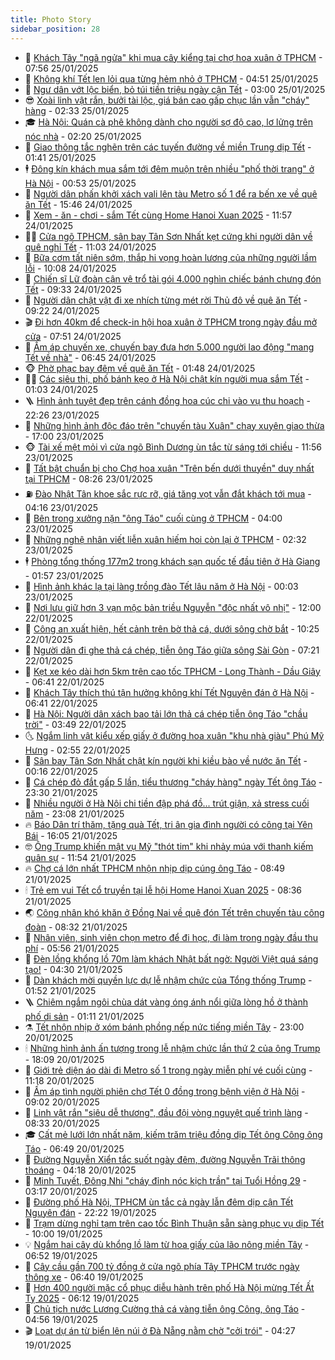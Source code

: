 ```yaml
---
title: Photo Story
sidebar_position: 28
---
```


<!-- dantri-photo-story:START -->
- 💪 [Khách Tây &quot;ngã ngửa&quot; khi mua cây kiểng tại chợ hoa xuân ở TPHCM](https://dantri.com.vn/tet-2025/khach-tay-nga-ngua-khi-mua-cay-kieng-tai-cho-hoa-xuan-o-tphcm-20250125145607438.htm) - 07:56 25/01/2025
- 🧰 [Không khí Tết len lỏi qua từng hẻm nhỏ ở TPHCM](https://dantri.com.vn/tet-2025/khong-khi-tet-len-loi-qua-tung-hem-nho-o-tphcm-20250123195129563.htm) - 04:51 25/01/2025
- 🧰 [Ngư dân vớt lộc biển, bỏ túi tiền triệu ngày cận Tết](https://dantri.com.vn/lao-dong-viec-lam/ngu-dan-vot-loc-bien-bo-tui-tien-trieu-ngay-can-tet-20250124181058475.htm) - 03:00 25/01/2025
- 😎 [Xoài linh vật rắn, bưởi tài lộc, giá bán cao gấp chục lần vẫn &quot;cháy&quot; hàng](https://dantri.com.vn/tet-2025/xoai-linh-vat-ran-buoi-tai-loc-gia-ban-cao-gap-chuc-lan-van-chay-hang-20250123205234678.htm) - 02:33 25/01/2025
- 🎓 [Hà Nội: Quán cà phê không dành cho người sợ độ cao, lơ lửng trên nóc nhà](https://dantri.com.vn/du-lich/ha-noi-quan-ca-phe-khong-danh-cho-nguoi-so-do-cao-lo-lung-tren-noc-nha-20250125010710283.htm) - 02:20 25/01/2025
- 🙉 [Giao thông tắc nghẽn trên các tuyến đường về miền Trung dịp Tết](https://dantri.com.vn/xa-hoi/giao-thong-tac-nghen-tren-cac-tuyen-duong-ve-mien-trung-dip-tet-20250125012141338.htm) - 01:41 25/01/2025
- 🕴 [Đông kín khách mua sắm tới đêm muộn trên nhiều &quot;phố thời trang&quot; ở Hà Nội](https://dantri.com.vn/xa-hoi/dong-kin-khach-mua-sam-toi-dem-muon-tren-nhieu-pho-thoi-trang-o-ha-noi-20250124091825537.htm) - 00:53 25/01/2025
- 🚀 [Người dân phấn khởi xách vali lên tàu Metro số 1 để ra bến xe về quê ăn Tết](https://dantri.com.vn/tet-2025/nguoi-dan-phan-khoi-xach-vali-len-tau-metro-so-1-de-ra-ben-xe-ve-que-an-tet-20250124200258248.htm) - 15:46 24/01/2025
- 🧰 [Xem - ăn - chơi - sắm Tết cùng Home Hanoi Xuan 2025](https://dantri.com.vn/xa-hoi/xem-an-choi-sam-tet-cung-home-hanoi-xuan-2025-20250124183905218.htm) - 11:57 24/01/2025
- 🧑‍💻 [Cửa ngõ TPHCM, sân bay Tân Sơn Nhất kẹt cứng khi người dân về quê nghỉ Tết](https://dantri.com.vn/tet-2025/cua-ngo-tphcm-san-bay-tan-son-nhat-ket-cung-khi-nguoi-dan-ve-que-nghi-tet-20250124180310154.htm) - 11:03 24/01/2025
- 🐎 [Bữa cơm tất niên sớm, thắp hi vọng hoàn lương của những người lầm lỗi](https://dantri.com.vn/an-sinh/bua-com-tat-nien-som-thap-hi-vong-hoan-luong-cua-nhung-nguoi-lam-loi-20250124160643554.htm) - 10:08 24/01/2025
- 💄 [Chiến sĩ Lữ đoàn cận vệ trổ tài gói 4.000 nghìn chiếc bánh chưng đón Tết](https://dantri.com.vn/xa-hoi/chien-si-lu-doan-can-ve-tro-tai-goi-4000-nghin-chiec-banh-chung-don-tet-20250124155349107.htm) - 09:33 24/01/2025
- 🎃 [Người dân chật vật đi xe nhích từng mét rời Thủ đô về quê ăn Tết](https://dantri.com.vn/xa-hoi/nguoi-dan-chat-vat-di-xe-nhich-tung-met-roi-thu-do-ve-que-an-tet-20250124154208906.htm) - 09:22 24/01/2025
- 🎬 [Đi hơn 40km để check-in hội hoa xuân ở TPHCM trong ngày đầu mở cửa](https://dantri.com.vn/tet-2025/di-hon-40km-de-check-in-hoi-hoa-xuan-o-tphcm-trong-ngay-dau-mo-cua-20250124141452007.htm) - 07:51 24/01/2025
- 🧠 [Ấm áp chuyến xe, chuyến bay đưa hơn 5.000 người lao động &quot;mang Tết về nhà&quot;](https://dantri.com.vn/tet-2025/am-ap-chuyen-xe-chuyen-bay-dua-hon-5000-nguoi-lao-dong-mang-tet-ve-nha-20250124091130274.htm) - 06:45 24/01/2025
- 🐵 [Phờ phạc bay đêm về quê ăn Tết](https://dantri.com.vn/xa-hoi/pho-phac-bay-dem-ve-que-an-tet-20250124075546070.htm) - 01:48 24/01/2025
- 👨‍🏫 [Các siêu thị, phố bánh kẹo ở Hà Nội chật kín người mua sắm Tết](https://dantri.com.vn/xa-hoi/cac-sieu-thi-pho-banh-keo-o-ha-noi-chat-kin-nguoi-mua-sam-tet-20250123193110337.htm) - 01:03 24/01/2025
- 🪜 [Hình ảnh tuyệt đẹp trên cánh đồng hoa cúc chi vào vụ thu hoạch](https://dantri.com.vn/xa-hoi/hinh-anh-tuyet-dep-tren-canh-dong-hoa-cuc-chi-vao-vu-thu-hoach-20250123191833690.htm) - 22:26 23/01/2025
- 🤡 [Những hình ảnh độc đáo trên &quot;chuyến tàu Xuân&quot; chạy xuyên giao thừa](https://dantri.com.vn/xa-hoi/nhung-hinh-anh-doc-dao-tren-chuyen-tau-xuan-chay-xuyen-giao-thua-20250123174100024.htm) - 17:00 23/01/2025
- 🐵 [Tài xế mệt mỏi vì cửa ngõ Bình Dương ùn tắc từ sáng tới chiều](https://dantri.com.vn/xa-hoi/tai-xe-met-moi-vi-cua-ngo-binh-duong-un-tac-tu-sang-toi-chieu-20250123160818340.htm) - 11:56 23/01/2025
- 🌈 [Tất bật chuẩn bị cho Chợ hoa xuân &quot;Trên bến dưới thuyền&quot; duy nhất tại TPHCM](https://dantri.com.vn/tet-2025/tat-bat-chuan-bi-cho-cho-hoa-xuan-tren-ben-duoi-thuyen-duy-nhat-tai-tphcm-20250122101645155.htm) - 08:26 23/01/2025
- ⛽️ [Đào Nhật Tân khoe sắc rực rỡ, giá tăng vọt vẫn đắt khách tới mua](https://dantri.com.vn/xa-hoi/dao-nhat-tan-khoe-sac-ruc-ro-gia-tang-vot-van-dat-khach-toi-mua-20250123101005587.htm) - 04:16 23/01/2025
- 🔭 [Bên trong xưởng nặn &quot;ông Táo&quot; cuối cùng ở TPHCM](https://dantri.com.vn/tet-2025/ben-trong-xuong-nan-ong-tao-cuoi-cung-o-tphcm-20250119175729729.htm) - 04:00 23/01/2025
- 🧰 [Những nghệ nhân viết liễn xuân hiếm hoi còn lại ở TPHCM](https://dantri.com.vn/tet-2025/nhung-nghe-nhan-viet-lien-xuan-hiem-hoi-con-lai-o-tphcm-20250122131150324.htm) - 02:32 23/01/2025
- 🕴 [Phòng tổng thống 177m2 trong khách sạn quốc tế đầu tiên ở Hà Giang](https://dantri.com.vn/du-lich/phong-tong-thong-177m2-trong-khach-san-quoc-te-dau-tien-o-ha-giang-20250117114142142.htm) - 01:57 23/01/2025
- 🦆 [Hình ảnh khác lạ tại làng trồng đào Tết lâu năm ở Hà Nội](https://dantri.com.vn/xa-hoi/hinh-anh-khac-la-tai-lang-trong-dao-tet-lau-nam-o-ha-noi-20250121214656140.htm) - 00:03 23/01/2025
- 🦣 [Nơi lưu giữ hơn 3 vạn mộc bản triều Nguyễn &quot;độc nhất vô nhị&quot;](https://dantri.com.vn/xa-hoi/noi-luu-giu-hon-3-van-moc-ban-trieu-nguyen-doc-nhat-vo-nhi-20250122084301475.htm) - 12:00 22/01/2025
- 📝 [Công an xuất hiện, hết cảnh trên bờ thả cá, dưới sông chờ bắt](https://dantri.com.vn/xa-hoi/cong-an-xuat-hien-het-canh-tren-bo-tha-ca-duoi-song-cho-bat-20250122140122088.htm) - 10:25 22/01/2025
- 🗽 [Người dân  đi ghe thả cá chép, tiễn ông Táo giữa sông Sài Gòn](https://dantri.com.vn/tet-2025/nguoi-dan-di-ghe-tha-ca-chep-tien-ong-tao-giua-song-sai-gon-20250122133216790.htm) - 07:21 22/01/2025
- 🦅 [Kẹt xe kéo dài hơn 5km trên cao tốc TPHCM - Long Thành - Dầu Giây](https://dantri.com.vn/xa-hoi/ket-xe-keo-dai-hon-5km-tren-cao-toc-tphcm-long-thanh-dau-giay-20250122125907714.htm) - 06:41 22/01/2025
- 🤠 [Khách Tây thích thú tận hưởng không khí Tết Nguyên đán ở Hà Nội](https://dantri.com.vn/du-lich/khach-tay-thich-thu-tan-huong-khong-khi-tet-nguyen-dan-o-ha-noi-20250122131022414.htm) - 06:41 22/01/2025
- 🥸 [Hà Nội: Người dân xách bao tải lớn thả cá chép tiễn ông Táo &quot;chầu trời&quot;](https://dantri.com.vn/xa-hoi/ha-noi-nguoi-dan-xach-bao-tai-lon-tha-ca-chep-tien-ong-tao-chau-troi-20250122102507907.htm) - 03:49 22/01/2025
- 🌜 [Ngắm linh vật kiểu xếp giấy ở đường hoa xuân &quot;khu nhà giàu&quot; Phú Mỹ Hưng](https://dantri.com.vn/tet-2025/ngam-linh-vat-kieu-xep-giay-o-duong-hoa-xuan-khu-nha-giau-phu-my-hung-20250122002105603.htm) - 02:55 22/01/2025
- 👺 [Sân bay Tân Sơn Nhất chật kín người khi kiều bào về nước ăn Tết](https://dantri.com.vn/tet-2025/san-bay-tan-son-nhat-chat-kin-nguoi-khi-kieu-bao-ve-nuoc-an-tet-20250122022115987.htm) - 00:16 22/01/2025
- 🌈 [Cá chép đỏ đắt gấp 5 lần, tiểu thương &quot;cháy hàng&quot; ngày Tết ông Táo](https://dantri.com.vn/xa-hoi/ca-chep-do-dat-gap-5-lan-tieu-thuong-chay-hang-ngay-tet-ong-tao-20250122060254354.htm) - 23:30 21/01/2025
- 👹 [Nhiều người ở Hà Nội chi tiền đập phá đồ... trút giận, xả stress cuối năm](https://dantri.com.vn/doi-song/nhieu-nguoi-o-ha-noi-chi-tien-dap-pha-do-trut-gian-xa-stress-cuoi-nam-20250117160923967.htm) - 23:08 21/01/2025
- 🔥 [Báo Dân trí thăm, tặng quà Tết, tri ân gia đình người có công tại Yên Bái](https://dantri.com.vn/tam-long-nhan-ai/bao-dan-tri-tham-tang-qua-tet-tri-an-gia-dinh-nguoi-co-cong-tai-yen-bai-20250121223724266.htm) - 16:05 21/01/2025
- 🤓 [Ông Trump khiến mật vụ Mỹ &quot;thót tim&quot; khi nhảy múa với thanh kiếm quân sự](https://dantri.com.vn/the-gioi/ong-trump-khien-mat-vu-my-thot-tim-khi-nhay-mua-voi-thanh-kiem-quan-su-20250121174550688.htm) - 11:54 21/01/2025
- 🔥 [Chợ cá lớn nhất TPHCM nhộn nhịp dịp cúng ông Táo](https://dantri.com.vn/tet-2025/cho-ca-lon-nhat-tphcm-nhon-nhip-dip-cung-ong-tao-20250121144817084.htm) - 08:49 21/01/2025
- 🕯 [Trẻ em vui Tết cổ truyền tại lễ hội Home Hanoi Xuan 2025](https://dantri.com.vn/xa-hoi/tre-em-vui-tet-co-truyen-tai-le-hoi-home-hanoi-xuan-2025-20250121152313590.htm) - 08:36 21/01/2025
- 🌏 [Công nhân khó khăn ở Đồng Nai về quê đón Tết trên chuyến tàu công đoàn](https://dantri.com.vn/xa-hoi/cong-nhan-kho-khan-o-dong-nai-ve-que-don-tet-tren-chuyen-tau-cong-doan-20250121140509283.htm) - 08:32 21/01/2025
- 🎃 [Nhân viên, sinh viên chọn metro để đi học, đi làm trong ngày đầu thu phí](https://dantri.com.vn/xa-hoi/nhan-vien-sinh-vien-chon-metro-de-di-hoc-di-lam-trong-ngay-dau-thu-phi-20250121123213989.htm) - 05:56 21/01/2025
- 🐎 [Đèn lồng khổng lồ 70m làm khách Nhật bất ngờ: Người Việt quá sáng tạo!](https://dantri.com.vn/du-lich/den-long-khong-lo-70m-lam-khach-nhat-bat-ngo-nguoi-viet-qua-sang-tao-20250119111353250.htm) - 04:30 21/01/2025
- 👺 [Dàn khách mời quyền lực dự lễ nhậm chức của Tổng thống Trump](https://dantri.com.vn/the-gioi/dan-khach-moi-quyen-luc-du-le-nham-chuc-cua-tong-thong-trump-20250121083443247.htm) - 01:52 21/01/2025
- 🪜 [Chiêm ngắm ngôi chùa dát vàng óng ánh nổi giữa lòng hồ ở thành phố di sản](https://dantri.com.vn/xa-hoi/chiem-ngam-ngoi-chua-dat-vang-ong-anh-noi-giua-long-ho-o-thanh-pho-di-san-20250118094914923.htm) - 01:11 21/01/2025
- ⚗️ [Tết nhộn nhịp ở xóm bánh phồng nếp nức tiếng miền Tây](https://dantri.com.vn/lao-dong-viec-lam/tet-nhon-nhip-o-xom-banh-phong-nep-nuc-tieng-mien-tay-20250119150222897.htm) - 23:00 20/01/2025
- 🕯 [Những hình ảnh ấn tượng trong lễ nhậm chức lần thứ 2 của ông Trump](https://dantri.com.vn/the-gioi/nhung-hinh-anh-an-tuong-trong-le-nham-chuc-lan-thu-2-cua-ong-trump-20250121002738946.htm) - 18:09 20/01/2025
- 📝 [Giới trẻ diện áo dài đi Metro số 1 trong ngày miễn phí vé cuối cùng](https://dantri.com.vn/xa-hoi/gioi-tre-dien-ao-dai-di-metro-so-1-trong-ngay-mien-phi-ve-cuoi-cung-20250120173816178.htm) - 11:18 20/01/2025
- 🌊 [Ấm áp tình người phiên chợ Tết 0 đồng trong bệnh viện ở Hà Nội](https://dantri.com.vn/xa-hoi/am-ap-tinh-nguoi-phien-cho-tet-0-dong-trong-benh-vien-o-ha-noi-20250120133658709.htm) - 09:02 20/01/2025
- 🌈 [Linh vật rắn &quot;siêu dễ thương&quot;, đầu đội vòng nguyệt quế trình làng](https://dantri.com.vn/du-lich/linh-vat-ran-sieu-de-thuong-dau-doi-vong-nguyet-que-trinh-lang-20250120143139720.htm) - 08:33 20/01/2025
- 🎓 [Cất mẻ lưới lớn nhất năm, kiếm trăm triệu đồng dịp Tết ông Công ông Táo](https://dantri.com.vn/lao-dong-viec-lam/cat-me-luoi-lon-nhat-nam-kiem-tram-trieu-dong-dip-tet-ong-cong-ong-tao-20250120131606343.htm) - 06:49 20/01/2025
- 💪 [Đường Nguyễn Xiển tắc suốt ngày đêm, đường Nguyễn Trãi thông thoáng](https://dantri.com.vn/xa-hoi/duong-nguyen-xien-tac-suot-ngay-dem-duong-nguyen-trai-thong-thoang-20250120111153172.htm) - 04:18 20/01/2025
- 💃 [Minh Tuyết, Đông Nhi &quot;cháy đỉnh nóc kịch trần&quot; tại Tuổi Hồng 29](https://dantri.com.vn/giai-tri/minh-tuyet-dong-nhi-chay-dinh-noc-kich-tran-tai-tuoi-hong-29-20250119200341644.htm) - 03:17 20/01/2025
- 🧰 [Đường phố Hà Nội, TPHCM ùn tắc cả ngày lẫn đêm dịp cận Tết Nguyên đán](https://dantri.com.vn/xa-hoi/duong-pho-ha-noi-tphcm-un-tac-ca-ngay-lan-dem-dip-can-tet-nguyen-dan-20250119204109520.htm) - 22:22 19/01/2025
- 🤠 [Trạm dừng nghỉ tạm trên cao tốc Bình Thuận sẵn sàng phục vụ dịp Tết](https://dantri.com.vn/xa-hoi/tram-dung-nghi-tam-tren-cao-toc-binh-thuan-san-sang-phuc-vu-dip-tet-20250118105350386.htm) - 10:00 19/01/2025
- 💡 [Ngắm hai cây dù khổng lồ làm từ hoa giấy của lão nông miền Tây](https://dantri.com.vn/tet-2025/ngam-hai-cay-du-khong-lo-lam-tu-hoa-giay-cua-lao-nong-mien-tay-20250117102904030.htm) - 06:52 19/01/2025
- 🌝 [Cây cầu gần 700 tỷ đồng ở cửa ngõ phía Tây TPHCM trước ngày thông xe](https://dantri.com.vn/xa-hoi/cay-cau-gan-700-ty-dong-o-cua-ngo-phia-tay-tphcm-truoc-ngay-thong-xe-20250118174037824.htm) - 06:40 19/01/2025
- 🦄 [Hơn 400 người mặc cổ phục diễu hành trên phố Hà Nội mừng Tết Ất Tỵ 2025](https://dantri.com.vn/giai-tri/hon-400-nguoi-mac-co-phuc-dieu-hanh-tren-pho-ha-noi-mung-tet-at-ty-2025-20250119125820425.htm) - 06:12 19/01/2025
- 🐻 [Chủ tịch nước Lương Cường thả cá vàng tiễn ông Công, ông Táo](https://dantri.com.vn/xa-hoi/chu-tich-nuoc-luong-cuong-tha-ca-vang-tien-ong-cong-ong-tao-20250119110418402.htm) - 04:56 19/01/2025
- 🎬 [Loạt dự án từ biển lên núi ở Đà Nẵng nằm chờ &quot;cởi trói&quot;](https://dantri.com.vn/bat-dong-san/loat-du-an-tu-bien-len-nui-o-da-nang-nam-cho-coi-troi-20241224140545981.htm) - 04:27 19/01/2025<!-- dantri-photo-story:END -->
